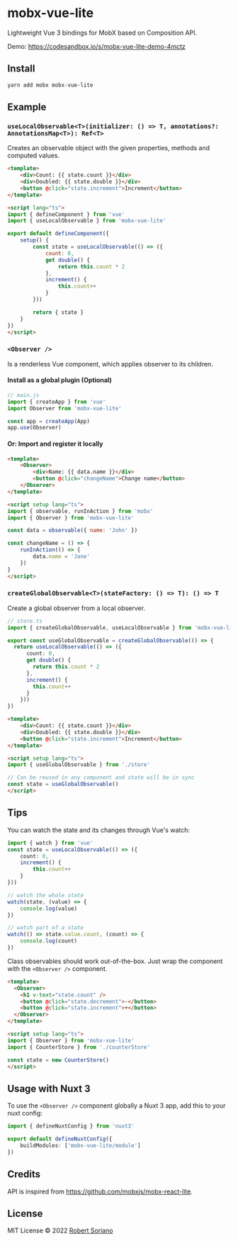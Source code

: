 # mobx-vue-lite

Lightweight Vue 3 bindings for MobX based on Composition API.

Demo: https://codesandbox.io/s/mobx-vue-lite-demo-4mctz

## Install

```sh
yarn add mobx mobx-vue-lite
```

## Example

### **`useLocalObservable<T>(initializer: () => T, annotations?: AnnotationsMap<T>): Ref<T>`**

Creates an observable object with the given properties, methods and computed values.

```html
<template>
    <div>Count: {{ state.count }}</div>
    <div>Doubled: {{ state.double }}</div>
    <button @click="state.increment">Increment</button>
</template>

<script lang="ts">
import { defineComponent } from 'vue'
import { useLocalObservable } from 'mobx-vue-lite'

export default defineComponent({
    setup() {
        const state = useLocalObservable(() => ({
            count: 0,
            get double() {
                return this.count * 2
            },
            increment() {
                this.count++
            }
        }))

        return { state }
    }
})
</script>
```

### **`<Observer />`**

Is a renderless Vue component, which applies observer to its children.

#### Install as a global plugin (Optional)

```ts
// main.js
import { createApp } from 'vue'
import Observer from 'mobx-vue-lite'

const app = createApp(App)
app.use(Observer)
```

#### Or: Import and register it locally

```html
<template>
    <Observer>
        <div>Name: {{ data.name }}</div>
        <button @click="changeName">Change name</button>
    </Observer>
</template>

<script setup lang="ts">
import { observable, runInAction } from 'mobx'
import { Observer } from 'mobx-vue-lite'

const data = observable({ name: 'John' })

const changeName = () => {
    runInAction(() => {
        data.name = 'Jane'
    })
}
</script>
```

### **`createGlobalObservable<T>(stateFactory: () => T): () => T`**

Create a global observer from a local observer.

```ts
// store.ts
import { createGlobalObservable, useLocalObservable } from 'mobx-vue-lite'

export const useGlobalObservable = createGlobalObservable(() => {
  return useLocalObservable(() => ({
      count: 0,
      get double() {
        return this.count * 2
      },
      increment() {
        this.count++
      }
    }))
})
```

```html
<template>
    <div>Count: {{ state.count }}</div>
    <div>Doubled: {{ state.double }}</div>
    <button @click="state.increment">Increment</button>
</template>

<script setup lang="ts">
import { useGlobalObservable } from './store'

// Can be reused in any component and state will be in sync
const state = useGlobalObservable()
</script>
```

## Tips

You can watch the state and its changes through Vue's watch:

```ts
import { watch } from 'vue'
const state = useLocalObservable(() => ({
    count: 0,
    increment() {
        this.count++
    }
}))

// watch the whole state
watch(state, (value) => {
    console.log(value)
})

// watch part of a state
watch(() => state.value.count, (count) => {
    console.log(count)
})
```

Class observables should work out-of-the-box. Just wrap the component with the `<Observer />` component.

```html
<template>
  <Observer>
    <h1 v-text="state.count" />
    <button @click="state.decrement">-</button>
    <button @click="state.increment">+</button>
  </Observer>
</template>

<script setup lang="ts">
import { Observer } from 'mobx-vue-lite'
import { CounterStore } from './counterStore'

const state = new CounterStore()
</script>
```

## Usage with Nuxt 3

To use the `<Observer />` component globally a Nuxt 3 app, add this to your nuxt config:

```ts
import { defineNuxtConfig } from 'nuxt3'

export default defineNuxtConfig({
    buildModules: ['mobx-vue-lite/module']
})
```

## Credits

API is inspired from https://github.com/mobxjs/mobx-react-lite.

## License

MIT License © 2022 [Robert Soriano](https://github.com/wobsoriano)
